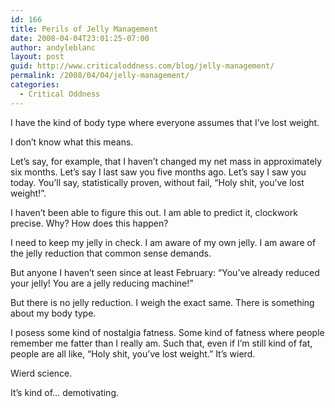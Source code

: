```yaml
---
id: 166
title: Perils of Jelly Management
date: 2008-04-04T23:01:25-07:00
author: andyleblanc
layout: post
guid: http://www.criticaloddness.com/blog/jelly-management/
permalink: /2008/04/04/jelly-management/
categories:
  - Critical Oddness
---
```

I have the kind of body type where everyone assumes that I&#8217;ve lost weight.

I don&#8217;t know what this means.

Let&#8217;s say, for example, that I haven&#8217;t changed my net mass in approximately six months. Let&#8217;s say I last saw you five months ago. Let&#8217;s say I saw you today. You&#8217;ll say, statistically proven, without fail, &#8220;Holy shit, you&#8217;ve lost weight!&#8221;.

I haven&#8217;t been able to figure this out. I am able to predict it, clockwork precise. Why? How does this happen?

I need to keep my jelly in check. I am aware of my own jelly. I am aware of the jelly reduction that common sense demands.

But anyone I haven&#8217;t seen since at least February: &#8220;You&#8217;ve already reduced your jelly! You are a jelly reducing machine!&#8221;

But there is no jelly reduction. I weigh the exact same. There is something about my body type.

I posess some kind of nostalgia fatness. Some kind of fatness where people remember me fatter than I really am. Such that, even if I&#8217;m still kind of fat, people are all like, &#8220;Holy shit, you&#8217;ve lost weight.&#8221; It&#8217;s wierd.

Wierd science.

It&#8217;s kind of&#8230; demotivating.